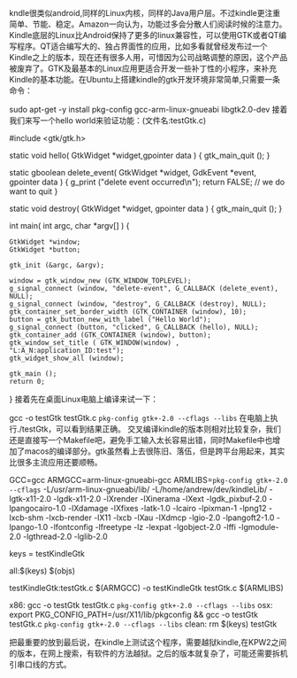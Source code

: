 kndle很类似android,同样的Linux内核，同样的Java用户层。不过kindle更注重简单、节能、稳定。Amazon一向认为，功能过多会分散人们阅读时候的注意力。
Kindle底层的Linux比Android保持了更多的linux兼容性，可以使用GTK或者QT编写程序。QT适合编写大的、独占界面性的应用，比如多看就曾经发布过一个Kindle之上的版本，现在还有很多人用，可惜因为公司战略调整的原因，这个产品被废弃了。GTK及最基本的Linux应用更适合开发一些补丁性的小程序，来补充Kindle的基本功能。在Ubuntu上搭建kindle的gtk开发环境非常简单,只需要一条命令：

sudo apt-get -y install pkg-config gcc-arm-linux-gnueabi libgtk2.0-dev
接着我们来写一个hello world来验证功能：(文件名:testGtk.c)

#include <gtk/gtk.h>

static void hello( GtkWidget *widget,gpointer data ) {
    gtk_main_quit ();
}

static gboolean delete_event( GtkWidget *widget, GdkEvent  *event, gpointer   data ) {
    g_print ("delete event occurred\n");
    return FALSE; // we do want to quit
}

static void destroy( GtkWidget *widget, gpointer   data ) {
    gtk_main_quit ();
}

int main( int   argc, char *argv[] ) {

    GtkWidget *window;
    GtkWidget *button;

    gtk_init (&argc, &argv);

    window = gtk_window_new (GTK_WINDOW_TOPLEVEL);
    g_signal_connect (window, "delete-event", G_CALLBACK (delete_event), NULL);
    g_signal_connect (window, "destroy", G_CALLBACK (destroy), NULL);
    gtk_container_set_border_width (GTK_CONTAINER (window), 10);
    button = gtk_button_new_with_label ("Hello World");
    g_signal_connect (button, "clicked", G_CALLBACK (hello), NULL);
    gtk_container_add (GTK_CONTAINER (window), button);
    gtk_window_set_title ( GTK_WINDOW(window) , "L:A_N:application_ID:test");
    gtk_widget_show_all (window);

    gtk_main ();
    return 0;
}
接着先在桌面Linux电脑上编译来试一下：

gcc -o testGtk testGtk.c `pkg-config gtk+-2.0 --cflags --libs`
在电脑上执行./testGtk，可以看到结果正确。
交叉编译kindle的版本则相对比较复杂，我们还是直接写一个Makefile吧，避免手工输入太长容易出错，同时Makefile中也增加了macos的编译部分。gtk虽然看上去很陈旧、落伍，但是跨平台用起来，其实比很多主流应用还要顺畅。

GCC=gcc
ARMGCC=arm-linux-gnueabi-gcc
ARMLIBS=`pkg-config gtk+-2.0 --cflags` -L/usr/arm-linux-gnueabi/lib/ -L/home/andrew/dev/kindleLib/ -lgtk-x11-2.0 -lgdk-x11-2.0 -lXrender -lXinerama -lXext -lgdk_pixbuf-2.0 -lpangocairo-1.0 -lXdamage -lXfixes -latk-1.0 -lcairo -lpixman-1 -lpng12 -lxcb-shm -lxcb-render -lX11 -lxcb -lXau -lXdmcp -lgio-2.0 -lpangoft2-1.0 -lpango-1.0 -lfontconfig -lfreetype -lz -lexpat -lgobject-2.0 -lffi -lgmodule-2.0 -lgthread-2.0 -lglib-2.0

keys = testKindleGtk

all:$(keys) $(objs)


testKindleGtk:testGtk.c
    $(ARMGCC) -o testKindleGtk testGtk.c $(ARMLIBS)
    
x86:
    gcc -o testGtk testGtk.c `pkg-config gtk+-2.0 --cflags --libs` 
osx:
    export PKG_CONFIG_PATH=/usr/X11/lib/pkgconfig && gcc -o testGtk testGtk.c `pkg-config gtk+-2.0 --cflags --libs` 
clean:
    rm $(keys) testGtk

把最重要的放到最后说，在kindle上测试这个程序，需要越狱kindle,在KPW2之间的版本，在网上搜索，有软件的方法越狱。之后的版本就复杂了，可能还需要拆机引串口线的方式。
